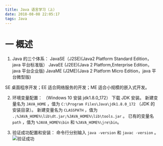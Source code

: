 ```yaml
---
title: Java 语言学习（上）
date: 2018-08-08 22:05:17
tags: Java
---
```

# 一 概述
1. Java 的三个体系：
JavaSE（J2SE)(Java2 Platform Standard Edition，java 平台标准版）
JavaEE (J2EE)(Java 2 Platform,Enterprise Edition，java 平台企业版)
JavaME (J2ME)(Java 2 Platform Micro Edition，java 平台微型版)

SE 桌面程序开发；EE 适合网络服务的开发；ME 适合小规模的嵌入式开发。

2. 环境变量配置：
（Windows 10 安装 jdk1.8.0_172）
下载 JDK 安装。
新建变量名为 `JAVA_HOME` ，值为 `C:\Program Files\Java\jdk1.8.0_172` （JDK 的安装目录）。
新建变量名为 `CLASSPATH` ，值为 `.;%JAVA_HOME%\lib\dt.jar;%JAVA_HOME%\lib\tools.jar` 。
已有的变量名 `path` ，值为 `%JAVA_HOME%\bin` 和 `%JAVA_HOME%\jre\bin`。

3. 验证成功配置和安装：
命令行分别输入 `java -version` 和 `javac -version` 。
![验证成功](图1.PNG)